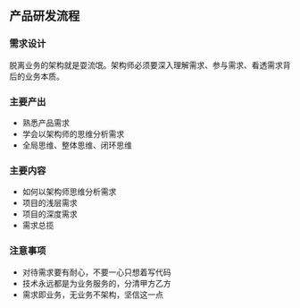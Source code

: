 ## 产品研发流程
### 需求设计
脱离业务的架构就是耍流氓。架构师必须要深入理解需求、参与需求、看透需求背后的业务本质。

### 主要产出
- 熟悉产品需求
- 学会以架构师的思维分析需求
- 全局思维、整体思维、闭环思维

### 主要内容
- 如何以架构师思维分析需求
- 项目的浅层需求
- 项目的深度需求
- 需求总揽

### 注意事项
- 对待需求要有耐心，不要一心只想着写代码
- 技术永远都是为业务服务的，分清甲方乙方
- 需求即业务，无业务不架构，坚信这一点